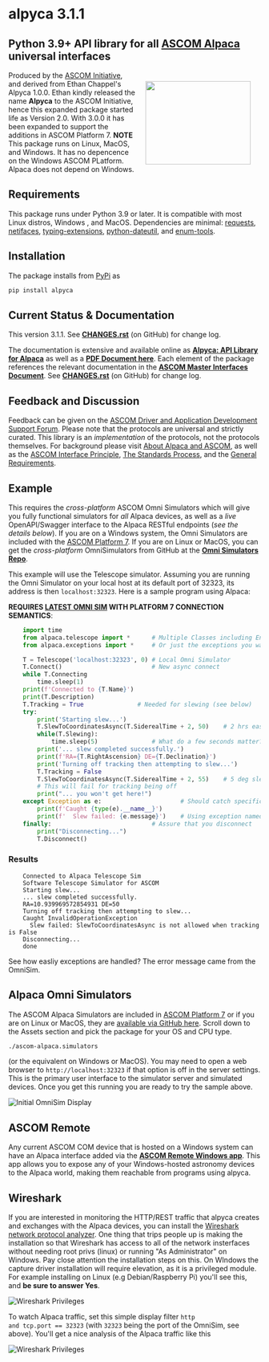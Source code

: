 # alpyca 3.1.1

## Python 3.9+ API library for all [ASCOM Alpaca](https://ascom-standards.org/Developer/Alpaca.htm) universal interfaces

<img align="right" width="210" height="166" hspace="20" vspace="20" src="https://ascom-standards.org/alpyca/readme-assets/AlpacaLogo210.png">

Produced by the [ASCOM Initiative](https://ascom-standards.org/), and derived from Ethan Chappel's
Alpyca 1.0.0. Ethan kindly released the name **Alpyca** to the ASCOM Initiative, hence this expanded
package started life as Version 2.0. With 3.0.0 it has been expanded to support the additions in
ASCOM Platform 7. **NOTE** This package runs on Linux, MacOS, and Windows. It has no depencence on the
Windows ASCOM PLatform. Alpaca does not depend on Windows.

## Requirements

This package runs under Python 3.9 or later. It is compatible with most Linux distros, Windows , and MacOS.
Dependencies are minimal: [requests](https://pypi.org/project/requests/),
[netifaces](https://pypi.org/project/netifaces/),
[typing-extensions](https://pypi.org/project/typing-extensions/),
[python-dateutil](https://pypi.org/project/python-dateutil/), and
[enum-tools](https://pypi.org/project/enum-tools/).

## Installation

The package installs from [PyPi](https://pypi.org/) as

```sh
pip install alpyca
```

## Current Status & Documentation

This version 3.1.1. See
**[CHANGES.rst](https://github.com/ASCOMInitiative/alpyca/blob/master/CHANGES.rst)**
(on GitHub) for change log.

The documentation is extensive and available online as **[Alpyca: API Library
for Alpaca](https://ascom-standards.org/alpyca/)** as well as a **[PDF Document
here](https://ascom-standards.org/alpyca/alpyca.pdf)**. Each element of the
package references the relevant documentation in the **[ASCOM Master Interfaces
Document](https://ascom-standards.org/newdocs/)**. See
**[CHANGES.rst](https://github.com/ASCOMInitiative/alpyca/blob/master/CHANGES.rst)**
(on GitHub) for change log.

## Feedback and Discussion

Feedback can be given on the
[ASCOM Driver and Application Development Support Forum](https://ascomtalk.groups.io/g/Developer).
Please note that the protocols are universal and strictly curated. This library is an
_implementation_ of the protocols, not the protocols themselves. For background please visit
[About Alpaca and ASCOM](https://ascom-standards.org/About/Index.htm), as well as the
[ASCOM Interface Principle](https://ascom-standards.org/Standards/InterfacePrinciple.htm),
[The Standards Process](https://ascom-standards.org/Standards/StandardsProcess.htm), and
the [General Requirements](https://ascom-standards.org/Standards/Requirements.htm).

## Example

This requires the _cross-platform_ ASCOM Omni Simulators which will give you
fully functional simulators for _all_ Alpaca devices, as well as a _live_
OpenAPI/Swagger interface to the Alpaca RESTful endpoints (_see the details
below_). If you are on a Windows system, the Omni Simulators are included with
the [ASCOM Platform 7](https://ascom-standards.org/). If you are on Linux or
MacOS, you can get the _cross-platform_ OmniSimulators from GitHub at the
**[Omni Simulators
Repo](https://github.com/ASCOMInitiative/ASCOM.Alpaca.Simulators/releases)**.

This example will
use the Telescope simulator. Assuming you are running the Omni Simulator on your local host
at its default port of 32323, its address is then <code>localhost:32323</code>. Here is a sample
program using Alpaca:

**REQUIRES [LATEST OMNI SIM](https://github.com/ASCOMInitiative/ASCOM.Alpaca.Simulators/releases) WITH PLATFORM 7 CONNECTION SEMANTICS**:

```python
    import time
    from alpaca.telescope import *      # Multiple Classes including Enumerations
    from alpaca.exceptions import *     # Or just the exceptions you want to catch

    T = Telescope('localhost:32323', 0) # Local Omni Simulator
    T.Connect()                         # New async connect
    while T.Connecting
        time.sleep(1)
    print(f'Connected to {T.Name}')
    print(T.Description)
    T.Tracking = True               # Needed for slewing (see below)
    try:
        print('Starting slew...')
        T.SlewToCoordinatesAsync(T.SiderealTime + 2, 50)    # 2 hrs east of meridian
        while(T.Slewing):
            time.sleep(5)               # What do a few seconds matter?
        print('... slew completed successfully.')
        print(f'RA={T.RightAscension} DE={T.Declination}')
        print('Turning off tracking then attempting to slew...')
        T.Tracking = False
        T.SlewToCoordinatesAsync(T.SiderealTime + 2, 55)    # 5 deg slew N
        # This will fail for tracking being off
        print("... you won't get here!")
    except Exception as e:                      # Should catch specific InvalidOperationException
        print(f'Caught {type(e).__name__}')
        print(f'  Slew failed: {e.message}')    # Using exception named properties
    finally:                            # Assure that you disconnect
        print("Disconnecting...")
        T.Disconnect()
```

### Results

```tt
    Connected to Alpaca Telescope Sim
    Software Telescope Simulator for ASCOM
    Starting slew...
    ... slew completed successfully.
    RA=10.939969572854931 DE=50
    Turning off tracking then attempting to slew...
    Caught InvalidOperationException
      Slew failed: SlewToCoordinatesAsync is not allowed when tracking is False
    Disconnecting...
    done
```

See how easliy  exceptions are handled? The error message came from the OmniSim.

## Alpaca Omni Simulators

The ASCOM Alpaca Simulators are included in [ASCOM Platform
7](https://ascom-standards.org/) or if you are on Linux or MacOS, they are
[available via GitHub
here](https://github.com/ASCOMInitiative/ASCOM.Alpaca.Simulators). Scroll down
to the Assets section and pick the package for your OS and CPU type.

```sh
./ascom-alpaca.simulators
```

(or the equivalent on Windows or MacOS). You may need to open a web browser to
`http://localhost:32323` if that option is off in the server settings. This is
the primary user interface to the simulator server and simulated devices. Once
you get this running you are ready to try the sample above.

![Initial OmniSim Display](https://ascom-standards.org/alpyca/readme-assets/InitialBrowserAnnotated.png)

## ASCOM Remote

Any current ASCOM COM device that is hosted on a Windows system can have an Alpaca interface added via the
**[ASCOM Remote Windows app](https://github.com/ASCOMInitiative/ASCOMRemote/releases/latest)**. This app allows you to
expose any of your Windows-hosted astronomy devices to the Alpaca world, making them reachable from programs
using alpyca.

## Wireshark

If you are interested in monitoring the HTTP/REST traffic that alpyca creates and exchanges with the
Alpaca devices, you can install the [Wireshark network protocol analyzer](https://www.wireshark.org/).
One thing that trips people up is making the installation so that Wireshark has access to all of the
network insterfaces without needing root privs (linux) or running "As Administrator" on Windows. Pay close
attention the installation steps on this. On WIndows the capture driver installation will require elevation,
as it is a privileged module. For example installing on Linux (e.g Debian/Raspberry Pi) you'll see this,
and **be sure to answer Yes**.

![Wireshark Privileges](https://ascom-standards.org/alpyca/readme-assets/WireSharkPrivs.png)

To watch Alpaca traffic, set this simple display filter <code>http and tcp.port == 32323</code>
(with <code>32323</code> being the port of the OmniSim, see above). You'll get a nice analysis
of the Alpaca traffic like this

![Wireshark Privileges](https://ascom-standards.org/alpyca/readme-assets/Wireshark1.png)
